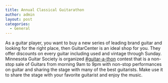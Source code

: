 ```yaml
---
title: Annual Classical Guitarathon
author: admin
layout: post
categories:
  - General
---
```

As a guitar player, you want to buy a new series of leading brand guitar and looking for the right place, then GuitarCenter is an ideal shop for you. They offer discounts on every guitar including used and vintage through Sunday. Minnesota Guitar Society is organized <a href="http://www.guitarcenter.com/Guitar-A-Thon.gc">#guitar-a-thon<a> contest that is a non-stop sale of Guitars from morning 9am to 9pm with non-stop performances on guitar and sharing the stage with many of the best guitarists. Make use it to share the stage with your favorite guitarist and enjoy the music.
